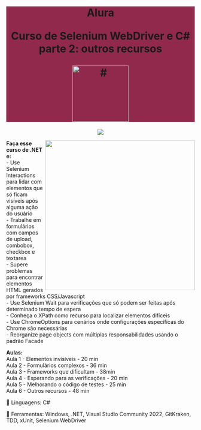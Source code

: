 <h1 align="center" style="background-color:#90294c"> 
<p>Alura</p>
<p>Curso de
Selenium WebDriver e C# parte 2: outros recursos
</p>
<a href="https://cursos.alura.com.br/course/selenium-csharp-mais-recursos">
<img src="https://www.alura.com.br/assets/api/cursos/selenium-csharp-mais-recursos.svg" 
alt="#" width="150" height="150">
</a> 
</h1>
<p align="center">
<img loading="lazy" src="http://img.shields.io/static/v1?label=STATUS&message=EM%20DESENVOLVIMENTO&color=GREEN&style=for-the-badge"/>
</p>
<img src="https://raw.githubusercontent.com/MicaelliMedeiros/micaellimedeiros/master/image/computer-illustration.png" min-width="400px" max-width="400px" width="400px" align="right">
<p align="left"> 
  <strong>Faça esse curso de .NET e:</strong></br>
- Use Selenium Interactions para lidar com elementos que só ficam visíveis após alguma ação do usuário</br>
- Trabalhe em formulários com campos de upload, combobox, checkbox e textarea</br>
- Supere problemas para encontrar elementos HTML gerados por frameworks CSS/Javascript</br>
- Use Selenium Wait para verificações que só podem ser feitas após determinado tempo de espera</br>
- Conheça o XPath como recurso para localizar elementos difíceis</br>
- Use ChromeOptions para cenários onde configurações específicas do Chrome são necessárias</br>
- Reorganize page objects com múltiplas responsabilidades usando o padrão Facade</br>
</p>
<p align="left">
  <strong>Aulas:</strong></br> 
Aula 1 - Elementos invisíveis - 20 min</br> 
Aula 2 - Formulários complexos - 36 min</br> 
Aula 3 - Frameworks que dificultam - 38min</br> 
Aula 4 - Esperando para as verificações - 20 min</br> 
Aula 5 - Melhorando o código de testes - 25 min</br> 
Aula 6 - Outros recursos - 48 min</br> 
</p>
<p align="left">
  🐙 Linguagens: C#
</p>
<p align="left">
  💼 Ferramentas: Windows, .NET, Visual Studio Community 2022, GitKraken, TDD,  xUnit, Selenium WebDriver
</p>